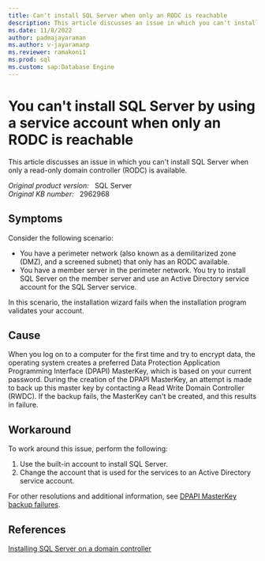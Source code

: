 ```yaml
---
title: Can't install SQL Server when only an RODC is reachable
description: This article discusses an issue in which you can't install SQL Server when only a read-only domain controller (RODC) is available.
ms.date: 11/8/2022
author: padmajayaraman
ms.author: v-jayaramanp
ms.reviewer: ramakoni1
ms.prod: sql
ms.custom: sap:Database Engine
---
```


# You can't install SQL Server by using a service account when only an RODC is reachable

This article discusses an issue in which you can't install SQL Server when only a read-only domain controller (RODC) is available.

_Original product version:_ &nbsp; SQL Server  \
_Original KB number:_ &nbsp; 2962968

## Symptoms

Consider the following scenario:
- You have a perimeter network (also known as a demilitarized zone (DMZ), and a screened subnet) that only has an RODC available.
- You have a member server in the perimeter network.
You try to install SQL Server on the member server and use an Active Directory service account for the SQL Server service.

In this scenario, the installation wizard fails when the installation program validates your account.

## Cause

When you log on to a computer for the first time and try to encrypt data, the operating system creates a preferred Data Protection Application Programming Interface (DPAPI) MasterKey, which is based on your current password. During the creation of the DPAPI MasterKey, an attempt is made to back up this master key by contacting a Read Write Domain Controller (RWDC). If the backup fails, the MasterKey can't be created, and this results in failure.

## Workaround

To work around this issue, perform the following:

1. Use the built-in account to install SQL Server.
1. Change the account that is used for the services to an Active Directory service account.

For other resolutions and additional information, see [DPAPI MasterKey backup failures](../../../../windows-server/identity/dpapi-masterkey-backup-failures.md).

## References

[Installing SQL Server on a domain controller](/sql/sql-server/install/security-considerations-for-a-sql-server-installation)
